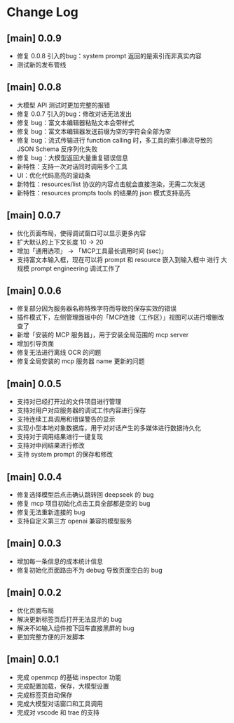 # Change Log

## [main] 0.0.9
- 修复 0.0.8 引入的bug：system prompt 返回的是索引而非真实内容
- 测试新的发布管线

## [main] 0.0.8
- 大模型 API 测试时更加完整的报错
- 修复 0.0.7 引入的bug：修改对话无法发出
- 修复 bug：富文本编辑器粘贴文本会带样式
- 修复 bug：富文本编辑器发送前缀为空的字符会全部为空
- 修复 bug：流式传输进行 function calling 时，多工具的索引串流导致的 JSON Schema 反序列化失败
- 修复 bug：大模型返回大量重复错误信息
- 新特性：支持一次对话同时调用多个工具
- UI：优化代码高亮的滚动条
- 新特性：resources/list 协议的内容点击就会直接渲染，无需二次发送
- 新特性：resources prompts tools 的结果的 json 模式支持高亮

## [main] 0.0.7
- 优化页面布局，使得调试窗口可以显示更多内容
- 扩大默认的上下文长度 10 -> 20
- 增加「通用选项」 -> 「MCP工具最长调用时间 (sec)」
- 支持富文本输入框，现在可以将 prompt 和 resource 嵌入到输入框中 进行 大规模 prompt engineering 调试工作了

## [main] 0.0.6
- 修复部分因为服务器名称特殊字符而导致的保存实效的错误
- 插件模式下，左侧管理面板中的「MCP连接（工作区）」视图可以进行增删改查了
- 新增「安装的 MCP 服务器」，用于安装全局范围的 mcp server
- 增加引导页面
- 修复无法进行离线 OCR 的问题
- 修复全局安装的 mcp 服务器 name 更新的问题

## [main] 0.0.5
- 支持对已经打开过的文件项目进行管理
- 支持对用户对应服务器的调试工作内容进行保存
- 支持连续工具调用和错误警告的显示
- 实现小型本地对象数据库，用于对对话产生的多媒体进行数据持久化
- 支持对于调用结果进行一键复现
- 支持对中间结果进行修改
- 支持 system prompt 的保存和修改

## [main] 0.0.4
- 修复选择模型后点击确认跳转回 deepseek 的 bug
- 修复 mcp 项目初始化点击工具全部都是空的 bug
- 修复无法重新连接的 bug
- 支持自定义第三方 openai 兼容的模型服务

## [main] 0.0.3

- 增加每一条信息的成本统计信息
- 修复初始化页面路由不为 debug 导致页面空白的 bug

## [main] 0.0.2

- 优化页面布局
- 解决更新标签页后打开无法显示的 bug
- 解决不如输入组件按下回车直接黑屏的 bug
- 更加完整方便的开发脚本

## [main] 0.0.1

- 完成 openmcp 的基础 inspector 功能
- 完成配置加载，保存，大模型设置
- 完成标签页自动保存
- 完成大模型对话窗口和工具调用
- 完成对 vscode 和 trae 的支持
